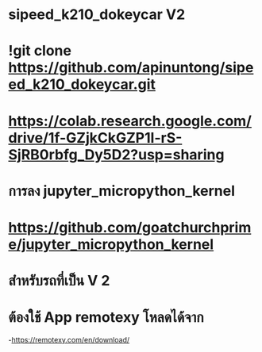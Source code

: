 # sipeed_k210_dokeycar V2
# !git clone https://github.com/apinuntong/sipeed_k210_dokeycar.git
# https://colab.research.google.com/drive/1f-GZjkCkGZP1l-rS-SjRB0rbfg_Dy5D2?usp=sharing
# การลง jupyter_micropython_kernel
# https://github.com/goatchurchprime/jupyter_micropython_kernel
# สำหรับรถที่เป็น V 2
# ต้องใช้ App remotexy โหลดได้จาก
-https://remotexy.com/en/download/
